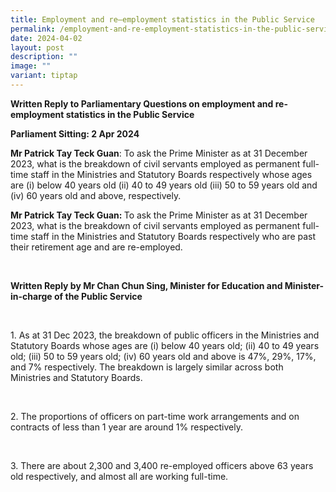 ```yaml
---
title: Employment and re–employment statistics in the Public Service
permalink: /employment-and-re-employment-statistics-in-the-public-service/
date: 2024-04-02
layout: post
description: ""
image: ""
variant: tiptap
---
```

<p><strong>Written Reply to Parliamentary Questions on employment and re-employment statistics in the Public Service</strong>
</p>
<p><strong>Parliament Sitting: 2 Apr 2024</strong>
</p>
<p><strong>Mr Patrick Tay Teck Guan</strong>: To ask the Prime Minister as
at 31 December 2023, what is the breakdown of civil servants employed as
permanent full-time staff in the Ministries and Statutory Boards respectively
whose ages are (i) below 40 years old (ii) 40 to 49 years old (iii) 50
to 59 years old and (iv) 60 years old and above, respectively.</p>
<p><strong>Mr Patrick Tay Teck Guan: </strong>To ask the Prime Minister as
at 31 December 2023, what is the breakdown of civil servants employed as
permanent full-time staff in the Ministries and Statutory Boards respectively
who are past their retirement age and are re-employed.</p>
<p>&nbsp;</p>
<p><strong>Written Reply by Mr Chan Chun Sing, Minister for Education and Minister-in-charge of the Public Service</strong>
</p>
<p>&nbsp;</p>
<p>1. As at 31 Dec 2023, the breakdown of public officers in the Ministries
and Statutory Boards whose ages are (i) below 40 years old; (ii) 40 to
49 years old; (iii) 50 to 59 years old; (iv) 60 years old and above is
47%, 29%, 17%, and 7% respectively. The breakdown is largely similar across
both Ministries and Statutory Boards.</p>
<p>&nbsp;</p>
<p>2. The proportions of officers on part-time work arrangements and on contracts
of less than 1 year are around 1% respectively.</p>
<p>&nbsp;</p>
<p>3. There are about 2,300 and 3,400 re-employed officers above 63 years
old respectively, and almost all are working full-time.</p>